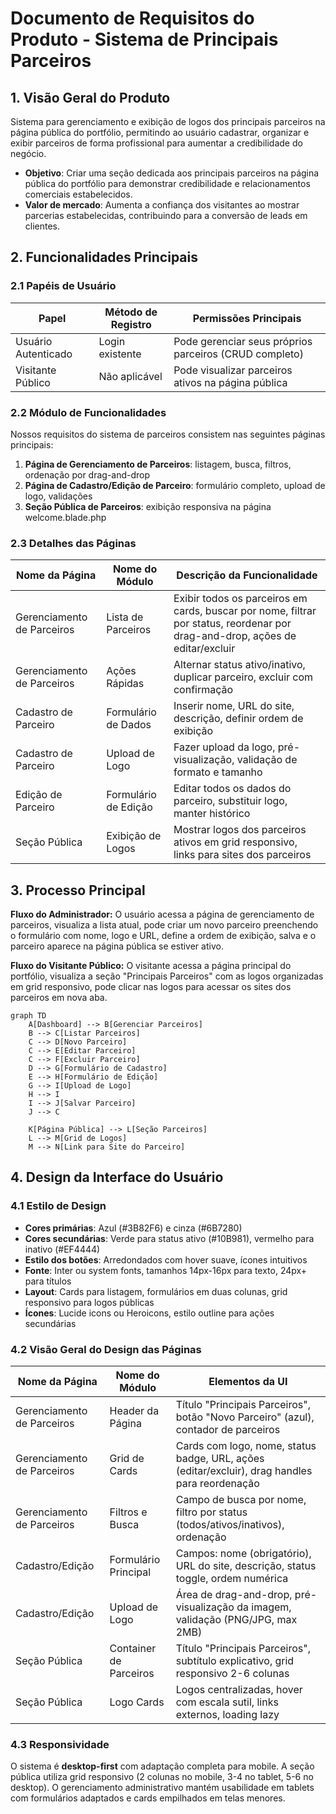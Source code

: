 # Documento de Requisitos do Produto - Sistema de Principais Parceiros

## 1. Visão Geral do Produto
Sistema para gerenciamento e exibição de logos dos principais parceiros na página pública do portfólio, permitindo ao usuário cadastrar, organizar e exibir parceiros de forma profissional para aumentar a credibilidade do negócio.

- **Objetivo**: Criar uma seção dedicada aos principais parceiros na página pública do portfólio para demonstrar credibilidade e relacionamentos comerciais estabelecidos.
- **Valor de mercado**: Aumenta a confiança dos visitantes ao mostrar parcerias estabelecidas, contribuindo para a conversão de leads em clientes.

## 2. Funcionalidades Principais

### 2.1 Papéis de Usuário
| Papel | Método de Registro | Permissões Principais |
|-------|-------------------|----------------------|
| Usuário Autenticado | Login existente | Pode gerenciar seus próprios parceiros (CRUD completo) |
| Visitante Público | Não aplicável | Pode visualizar parceiros ativos na página pública |

### 2.2 Módulo de Funcionalidades
Nossos requisitos do sistema de parceiros consistem nas seguintes páginas principais:
1. **Página de Gerenciamento de Parceiros**: listagem, busca, filtros, ordenação por drag-and-drop
2. **Página de Cadastro/Edição de Parceiro**: formulário completo, upload de logo, validações
3. **Seção Pública de Parceiros**: exibição responsiva na página welcome.blade.php

### 2.3 Detalhes das Páginas
| Nome da Página | Nome do Módulo | Descrição da Funcionalidade |
|----------------|----------------|----------------------------|
| Gerenciamento de Parceiros | Lista de Parceiros | Exibir todos os parceiros em cards, buscar por nome, filtrar por status, reordenar por drag-and-drop, ações de editar/excluir |
| Gerenciamento de Parceiros | Ações Rápidas | Alternar status ativo/inativo, duplicar parceiro, excluir com confirmação |
| Cadastro de Parceiro | Formulário de Dados | Inserir nome, URL do site, descrição, definir ordem de exibição |
| Cadastro de Parceiro | Upload de Logo | Fazer upload da logo, pré-visualização, validação de formato e tamanho |
| Edição de Parceiro | Formulário de Edição | Editar todos os dados do parceiro, substituir logo, manter histórico |
| Seção Pública | Exibição de Logos | Mostrar logos dos parceiros ativos em grid responsivo, links para sites dos parceiros |

## 3. Processo Principal
**Fluxo do Administrador:**
O usuário acessa a página de gerenciamento de parceiros, visualiza a lista atual, pode criar um novo parceiro preenchendo o formulário com nome, logo e URL, define a ordem de exibição, salva e o parceiro aparece na página pública se estiver ativo.

**Fluxo do Visitante Público:**
O visitante acessa a página principal do portfólio, visualiza a seção "Principais Parceiros" com as logos organizadas em grid responsivo, pode clicar nas logos para acessar os sites dos parceiros em nova aba.

```mermaid
graph TD
    A[Dashboard] --> B[Gerenciar Parceiros]
    B --> C[Listar Parceiros]
    C --> D[Novo Parceiro]
    C --> E[Editar Parceiro]
    C --> F[Excluir Parceiro]
    D --> G[Formulário de Cadastro]
    E --> H[Formulário de Edição]
    G --> I[Upload de Logo]
    H --> I
    I --> J[Salvar Parceiro]
    J --> C
    
    K[Página Pública] --> L[Seção Parceiros]
    L --> M[Grid de Logos]
    M --> N[Link para Site do Parceiro]
```

## 4. Design da Interface do Usuário
### 4.1 Estilo de Design
- **Cores primárias**: Azul (#3B82F6) e cinza (#6B7280)
- **Cores secundárias**: Verde para status ativo (#10B981), vermelho para inativo (#EF4444)
- **Estilo dos botões**: Arredondados com hover suave, ícones intuitivos
- **Fonte**: Inter ou system fonts, tamanhos 14px-16px para texto, 24px+ para títulos
- **Layout**: Cards para listagem, formulários em duas colunas, grid responsivo para logos públicas
- **Ícones**: Lucide icons ou Heroicons, estilo outline para ações secundárias

### 4.2 Visão Geral do Design das Páginas
| Nome da Página | Nome do Módulo | Elementos da UI |
|----------------|----------------|-----------------|
| Gerenciamento de Parceiros | Header da Página | Título "Principais Parceiros", botão "Novo Parceiro" (azul), contador de parceiros |
| Gerenciamento de Parceiros | Grid de Cards | Cards com logo, nome, status badge, URL, ações (editar/excluir), drag handles para reordenação |
| Gerenciamento de Parceiros | Filtros e Busca | Campo de busca por nome, filtro por status (todos/ativos/inativos), ordenação |
| Cadastro/Edição | Formulário Principal | Campos: nome (obrigatório), URL do site, descrição, status toggle, ordem numérica |
| Cadastro/Edição | Upload de Logo | Área de drag-and-drop, pré-visualização da imagem, validação (PNG/JPG, max 2MB) |
| Seção Pública | Container de Parceiros | Título "Principais Parceiros", subtítulo explicativo, grid responsivo 2-6 colunas |
| Seção Pública | Logo Cards | Logos centralizadas, hover com escala sutil, links externos, loading lazy |

### 4.3 Responsividade
O sistema é **desktop-first** com adaptação completa para mobile. A seção pública utiliza grid responsivo (2 colunas no mobile, 3-4 no tablet, 5-6 no desktop). O gerenciamento administrativo mantém usabilidade em tablets com formulários adaptados e cards empilhados em telas menores.
